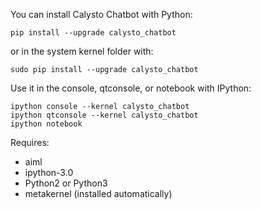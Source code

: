 
You can install Calysto Chatbot with Python:

```
pip install --upgrade calysto_chatbot
```

or in the system kernel folder with:

```
sudo pip install --upgrade calysto_chatbot
```

Use it in the console, qtconsole, or notebook with IPython:

```
ipython console --kernel calysto_chatbot
ipython qtconsole --kernel calysto_chatbot
ipython notebook 
```

Requires:

* aiml
* ipython-3.0
* Python2 or Python3
* metakernel (installed automatically)

